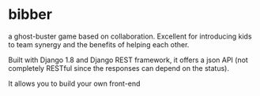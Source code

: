 # bibber
a ghost-buster game based on collaboration. Excellent for introducing kids to team synergy and the benefits of helping each other.

Built with Django 1.8 and Django REST framework, it offers a json API (not completely RESTful since the responses can depend on the status).

It allows you to build your own front-end

